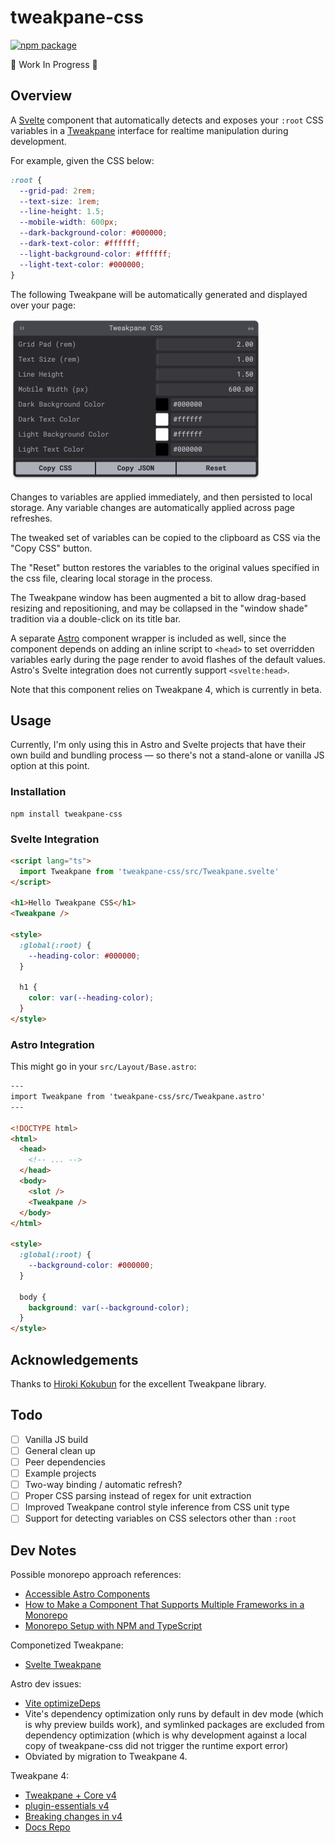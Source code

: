 # tweakpane-css

<a href="https://npmjs.com/package/tweakpane-css"><img src="https://img.shields.io/npm/v/tweakpane-css.svg" alt="npm package"></a>

🚧 Work In Progress 🚧

## Overview

A [Svelte](https://svelte.dev) component that automatically detects and exposes your `:root` CSS variables in a [Tweakpane](https://cocopon.github.io/tweakpane/) interface for realtime manipulation during development.

For example, given the CSS below:

```css
:root {
  --grid-pad: 2rem;
  --text-size: 1rem;
  --line-height: 1.5;
  --mobile-width: 600px;
  --dark-background-color: #000000;
  --dark-text-color: #ffffff;
  --light-background-color: #ffffff;
  --light-text-color: #000000;
}
```

The following Tweakpane will be automatically generated and displayed over your page:

<img src="./screenshot.webp" width="401px" alt="Tweakpane CSS panel" />

Changes to variables are applied immediately, and then persisted to local storage. Any variable changes are automatically applied across page refreshes.

The tweaked set of variables can be copied to the clipboard as CSS via the "Copy CSS" button.

The "Reset" button restores the variables to the original values specified in the css file, clearing local storage in the process.

The Tweakpane window has been augmented a bit to allow drag-based resizing and repositioning, and may be collapsed in the "window shade" tradition via a double-click on its title bar.

A separate [Astro](https://astro.build) component wrapper is included as well, since the component depends on adding an inline script to `<head>` to set overridden variables early during the page render to avoid flashes of the default values. Astro's Svelte integration does not currently support `<svelte:head>`.

Note that this component relies on Tweakpane 4, which is currently in beta.

## Usage

Currently, I'm only using this in Astro and Svelte projects that have their own build and bundling process — so there's not a stand-alone or vanilla JS option at this point.

### Installation

```shell
npm install tweakpane-css
```

### Svelte Integration

```html
<script lang="ts">
  import Tweakpane from 'tweakpane-css/src/Tweakpane.svelte'
</script>

<h1>Hello Tweakpane CSS</h1>
<Tweakpane />

<style>
  :global(:root) {
    --heading-color: #000000;
  }

  h1 {
    color: var(--heading-color);
  }
</style>
```

### Astro Integration

This might go in your `src/Layout/Base.astro`:

```html
---
import Tweakpane from 'tweakpane-css/src/Tweakpane.astro'
---

<!DOCTYPE html>
<html>
  <head>
    <!-- ... -->
  </head>
  <body>
    <slot />
    <Tweakpane />
  </body>
</html>

<style>
  :global(:root) {
    --background-color: #000000;
  }

  body {
    background: var(--background-color);
  }
</style>
```

## Acknowledgements

Thanks to [Hiroki Kokubun](https://cocopon.me) for the excellent Tweakpane library.

## Todo

- [ ] Vanilla JS build
- [ ] General clean up
- [ ] Peer dependencies
- [ ] Example projects
- [ ] Two-way binding / automatic refresh?
- [ ] Proper CSS parsing instead of regex for unit extraction
- [ ] Improved Tweakpane control style inference from CSS unit type
- [ ] Support for detecting variables on CSS selectors other than `:root`

## Dev Notes

Possible monorepo approach references:

- [Accessible Astro Components](https://github.com/markteekman/accessible-astro-components)
- [How to Make a Component That Supports Multiple Frameworks in a Monorepo](https://css-tricks.com/make-a-component-multiple-frameworks-in-a-monorepo/)
- [Monorepo Setup with NPM and TypeScript](https://plainenglish.io/blog/monorepo-setup-with-npm-and-typescript)

Componetized Tweakpane:

- [Svelte Tweakpane](https://github.com/pierogis/svelte-tweakpane)

Astro dev issues:

- [Vite optimizeDeps](https://github.com/nuxt/vite/issues/56)
- Vite's dependency optimization only runs by default in dev mode (which is why preview builds work), and symlinked packages are excluded from dependency optimization (which is why development against a local copy of tweakpane-css did not trigger the runtime export error)
- Obviated by migration to Tweakpane 4.

Tweakpane 4:

- [Tweakpane + Core v4](https://github.com/cocopon/tweakpane/tree/v4)
- [plugin-essentials v4](https://github.com/tweakpane/plugin-essentials/tree/v4)
- [Breaking changes in v4](https://github.com/cocopon/tweakpane/issues/396#)
- [Docs Repo](https://github.com/tweakpane/docs)
